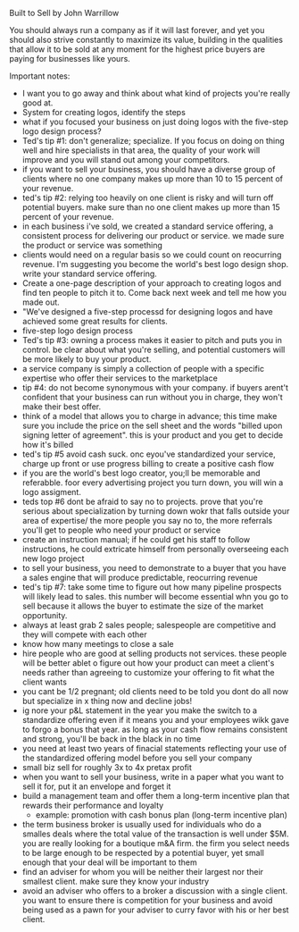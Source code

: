 Built to Sell by John Warrillow

You should always run a company as if it will last forever, and yet you should also strive constantly to maximize its value, building in the qualities that allow it to be sold
at any moment for the highest price buyers are paying for businesses like yours.

Important notes:
- I want you to go away and think about what kind of projects you're really good at.
- System for creating logos, identify the steps
- what if you focused your business on just doing logos with the five-step logo design process?
- Ted's tip #1: don't generalize; specialize. If you focus on doing on thing well and hire specialists in that area, the quality of your work will improve
  and you will stand out among your competitors.
- if you want to sell your business, you should have a diverse group of clients where no one company makes up more than 10 to 15 percent of your revenue.
- ted's tip #2: relying too heavily on one client is risky and will turn off potential buyers. make sure than no one client makes up more than 15 percent of your revenue.
- in each business i've sold, we created a standard service offering, a consistent process for delivering our product or service. we made sure the product or service was something
- clients would need on a regular basis so we could count on reocurring revenue. I'm suggesting you become the world's best logo design shop. write your standard service offering.
- Create a one-page description of your approach to creating logos and find ten people to pitch it to. Come back next week and tell me how you made out.
- "We've designed a five-step processd for designing logos and have achieved some great results for clients.
- five-step logo design process
- Ted's tip #3: owning a process makes it easier to pitch and puts you in control. be clear about what you're selling, and potential customers will be more likely to buy your product.
- a service company is simply a collection of people with a specific expertise who offer their services to the marketplace
- tip #4: do not become synonymous with your company. if buyers arent't confident that your business can run without you in charge, they won't make their best offer.
- think of a model that allows you to charge in advance; this time make sure you include the price on the sell sheet and the words "billed upon signing letter of agreement". this is your product and you get to decide how it's billed
- ted's tip #5 avoid cash suck. onc eyou've standardized your service, charge up front or use progress billing to create a positive cash flow
- if you are the world's best logo creator, you;ll be memorable and referabble. foor every advertising project you turn down, you will win a logo assigment.
- teds top #6 dont be afraid to say no to projects. prove that you're serious about specialization by turning down wokr that falls outside your area of expertise/ the more people you say no to, the more referrals you'll get to people who need your product or service
- create an instruction manual; if he could get his staff to follow instructions, he could extricate himself from personally overseeing each new logo project
- to sell your business, you need to demonstrate to a buyer that you have a sales engine that will produce predictable, reocurring revenue
- ted's tip #7: take some time to figure out how many pipeline prospects will likely lead to sales. this number will become essential whn you go to sell because it allows the buyer to estimate the size of the market opportunity.
- always at least grab 2 sales people; salespeople are competitive and they will compete with each other
- know how many meetings to close a sale
- hire people who are good at selling products not services. these people will be better ablet o figure out how your product can meet a client's needs rather than agreeing to customize your offering to fit what the client wants
- you cant be 1/2 pregnant; old clients need to be told you dont do all now but specialize in x thing now and decline jobs!
- ig nore your p&L statement in the year you make the switch to a standardize offering even if it means you and your employees wikk gave to forgo a bonus that year. as long as your cash flow remains consistent and strong, you'll be back in the black in no time
- you need at least two years of finacial statements reflecting your use of the standardized offering model before you sell your company
- small biz sell for roughly 3x to 4x pretax profit
- when you want to sell your business, write in a paper what you want to sell it for, put it an envelope and forget it
- build a management team and offer them a long-term incentive plan that rewards their performance and loyalty
  - example: promotion with cash bonus plan (long-term incentive plan)
- the term business broker is usually used for individuals who do a smalles deals where the total value of the transaction is well under $5M. you are really looking for a boutique m&A firm. the firm you select needs to be large enough to be respected by a potential buyer, yet small enough that your deal will be important to them
- find an adviser for whom you will be neither their largest nor their smallest client. make sure they know your industry
- avoid an adviser who offers to a broker a discussion with a single client. you want to ensure there is competition for your business and avoid being used as a pawn for your adviser to curry favor with his or her best client.
